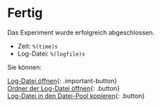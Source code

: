 # Fertig

Das Experiment wurde erfolgreich abgeschlossen.

- Zeit: `%(time)s`
- Log-Datei: `%(logfile)s`

Sie können:

[Log-Datei öffnen](opensesame://event.after_experiment_open_logfile){: .important-button}<br />
[Ordner der Log-Datei öffnen](opensesame://event.after_experiment_open_logfile_folder){: .button}<br />
[Log-Datei in den Datei-Pool kopieren](opensesame://event.after_experiment_copy_logfile){: .button}